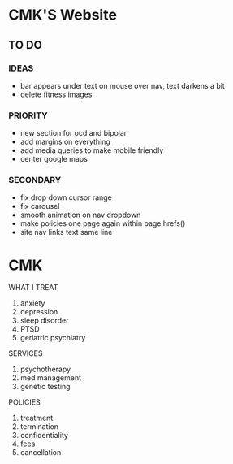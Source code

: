# CMK'S Website

## TO DO

### IDEAS

- bar appears under text on mouse over nav, text darkens a bit
- delete fitness images
### PRIORITY

- new section for ocd and bipolar
- add margins on everything
- add media queries to make mobile friendly
- center google maps


### SECONDARY

- fix drop down cursor range
- fix carousel
- smooth animation on nav dropdown
- make policies one page again within page hrefs()
- site nav links text same line

# CMK



WHAT I TREAT
1. anxiety
2. depression
3. sleep disorder
4. PTSD
5. geriatric psychiatry


SERVICES
1. psychotherapy
2. med management
3. genetic testing

POLICIES 
1. treatment
2. termination
3. confidentiality
4. fees
5. cancellation